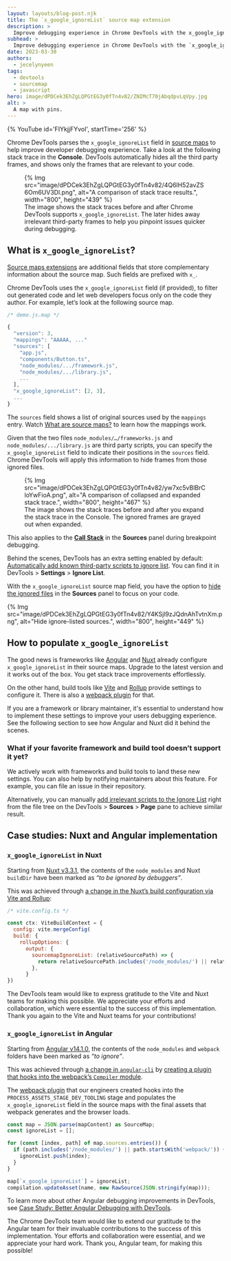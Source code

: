 ```yaml
---
layout: layouts/blog-post.njk
title: The `x_google_ignoreList` source map extension
description: >
  Improve debugging experience in Chrome DevTools with the x_google_ignoreList source map extension.
subhead: >
  Improve debugging experience in Chrome DevTools with the `x_google_ignoreList` source map extension.
date: 2023-03-30
authors:
  - jecelynyeen
tags:
  - devtools
  - sourcemap
  - javascript
hero: image/dPDCek3EhZgLQPGtEG3y0fTn4v82/ZNIMcT70jAbqdpvLqVpy.jpg
alt: >
  A map with pins.
---
```


{% YouTube id='FIYkjjFYvoI', startTime='256' %}

Chrome DevTools parses the `x_google_ignoreList` field in [source maps](https://web.dev/articles/source-maps) to help improve developer debugging experience. Take a look at the following stack trace in the **Console**. DevTools automatically hides all the third party frames, and shows only the frames that are relevant to your code.

<figure>
  {% Img src="image/dPDCek3EhZgLQPGtEG3y0fTn4v82/4Q6lH52avZS6Om6UV3Dl.png", alt="A comparison of stack trace results.", width="800", height="439" %}
  <figcaption>
    The image shows the stack traces before and after Chrome DevTools supports <code>x_google_ignoreList</code>. The later hides away irrelevant third-party frames to help you pinpoint issues quicker during debugging.
  </figcaption>
</figure>

## What is `x_google_ignoreList`?

[Source maps extensions](https://bit.ly/sourcemap#heading=h.ghqpj1ytqjbm) are additional fields that store complementary information about the source map. Such fields are prefixed with `x_`.

Chrome DevTools uses the `x_google_ignoreList` field (if provided), to filter out generated code and let web developers focus only on the code they author. For example, let’s look at the following source map.

```js
/* demo.js.map */

{
  "version": 3,
  "mappings": "AAAAA, ..."
  "sources": [
    "app.js",
    "components/Button.ts",
    "node_modules/.../framework.js",
    "node_modules/.../library.js",
    ...
  ],
  "x_google_ignoreList": [2, 3],
  ...
}
```

The `sources` field shows a list of original sources used by the `mappings` entry. Watch [What are source maps?](https://youtu.be/FIYkjjFYvoI) to learn how the mappings work.

Given that the two files `node_modules/…/frameworks.js` and `node_modules/.../library.js` are third party scripts, you can specify the `x_google_ignoreList` field to indicate their positions in the `sources` field. Chrome DevTools will apply this information to hide frames from those ignored files.

<figure>
  {% Img src="image/dPDCek3EhZgLQPGtEG3y0fTn4v82/yw7xc5vBlBrCloYwFioA.png", alt="A comparison of collapsed and expanded stack trace.", width="800", height="467" %}
  <figcaption>
    The image shows the stack traces before and after you expand the stack trace in the Console. The ignored frames are grayed out when expanded.
  </figcaption>
</figure>

This also applies to the [**Call Stack**](/docs/devtools/javascript/reference/#show-ignore-listed-frames) in the **Sources** panel during breakpoint debugging.

Behind the scenes, DevTools has an extra setting enabled by default: [Automatically add known third-party scripts to ignore list](/docs/devtools/settings/ignore-list/#skip-third-party). You can find it in DevTools > **Settings** > **Ignore List**.

With the `x_google_ignoreList` source map field, you have the option to [hide the ignored files](/docs/devtools/javascript/reference/#hide-ignore-listed) in the **Sources** panel to focus on your code.

{% Img src="image/dPDCek3EhZgLQPGtEG3y0fTn4v82/Y4KSjl9zJQdnAhTvtnXm.png", alt="Hide ignore-listed sources.", width="800", height="449" %}

## How to populate `x_google_ignoreList`

The good news is frameworks like [Angular](https://angular.io/) and [Nuxt](https://nuxt.com/) already configure `x_google_ignoreList` in their source maps. Upgrade to the latest version and it works out of the box. You get stack trace improvements effortlessly.

On the other hand, build tools like [Vite](https://vitejs.dev/config/server-options.html#server-sourcemapignorelist) and [Rollup](https://rollupjs.org/configuration-options/#output-sourcemapignorelist) provide settings to configure it. There is also a [webpack plugin](https://www.npmjs.com/package/devtools-ignore-webpack-plugin) for that.

If you are a framework or library maintainer, it's essential to understand how to implement these settings to improve your users debugging experience. See the following section to see how Angular and Nuxt did it behind the scenes.

### What if your favorite framework and build tool doesn’t support it yet?

We actively work with frameworks and build tools to land these new settings. You can also help by notifying maintainers about this feature. For example, you can file an issue in their repository.

Alternatively, you can manually [add irrelevant scripts to the Ignore List](/blog/new-in-devtools-112/#ignore-list) right from the file tree on the DevTools > **Sources** > **Page** pane to achieve similar result.


## Case studies: Nuxt and Angular implementation

### `x_google_ignoreList` in Nuxt

Starting from [Nuxt v3.3.1](https://nuxt.com/blog/v3-3#better-logging-in-browser-devtools), the contents of the `node_modules` and Nuxt `buildDir` have been marked as _“to be ignored by debuggers”_.

This was achieved through [a change in the Nuxt’s build configuration via Vite and Rollup](https://github.com/nuxt/nuxt/pull/19243):

```js
/* vite.config.ts */

const ctx: ViteBuildContext = {
  config: vite.mergeConfig(
  build: {
    rollupOptions: {
      output: {
        sourcemapIgnoreList: (relativeSourcePath) => {
          return relativeSourcePath.includes('/node_modules/') || relativeSourcePath.includes(ctx.nuxt.options.buildDir)
        },
      }
})
```

The DevTools team would like to express gratitude to the Vite and Nuxt teams for making this possible. We appreciate your efforts and collaboration, which were essential to the success of this implementation. Thank you again to the Vite and Nuxt teams for your contributions!

### `x_google_ignoreList` in Angular

Starting from [Angular v14.1.0](https://github.com/angular/angular-cli/releases/tag/14.1.0), the contents of the `node_modules` and `webpack` folders have been marked as _“to ignore”_.

This was achieved through [a change in `angular-cli`](https://github.com/angular/angular-cli/commit/b5f6d862b95afd0ec42d9b3968e963f59b1b1658) by [creating a plugin that hooks into the webpack’s `Compiler` module](https://webpack.js.org/api/compiler-hooks/).

The [webpack plugin](https://github.com/angular/angular-cli/blob/main/packages/angular_devkit/build_angular/src/webpack/plugins/devtools-ignore-plugin.ts) that our engineers created hooks into the `PROCESS_ASSETS_STAGE_DEV_TOOLING` stage and populates the `x_google_ignoreList` field in the source maps with the final assets that webpack generates and the browser loads.

```js
const map = JSON.parse(mapContent) as SourceMap;
const ignoreList = [];

for (const [index, path] of map.sources.entries()) {
  if (path.includes('/node_modules/') || path.startsWith('webpack/')) {
    ignoreList.push(index);
  }
}

map[`x_google_ignoreList`] = ignoreList;
compilation.updateAsset(name, new RawSource(JSON.stringify(map)));
```

To learn more about other Angular debugging improvements in DevTools, see [Case Study: Better Angular Debugging with DevTools](/blog/devtools-better-angular-debugging/).

The Chrome DevTools team would like to extend our gratitude to the Angular team for their invaluable contributions to the success of this implementation. Your efforts and collaboration were essential, and we appreciate your hard work. Thank you, Angular team, for making this possible!

